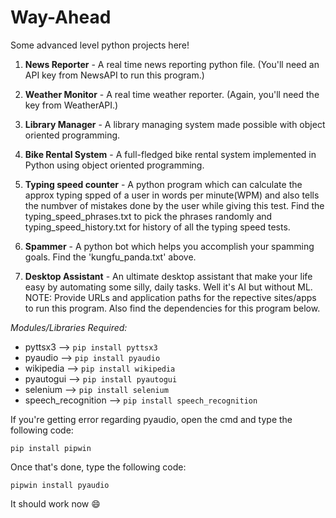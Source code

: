 # Way-Ahead
Some advanced level python projects here!
1. **News Reporter** - A real time news reporting python file. (You'll need an API key from NewsAPI to run this program.)

2. **Weather Monitor** - A real time weather reporter. (Again, you'll need the key from WeatherAPI.)

3. **Library Manager** - A library managing system made possible with object oriented programming.

4. **Bike Rental System** - A full-fledged bike rental system implemented in Python using object oriented programming.

5. **Typing speed counter** - A python program which can calculate the approx typing spped of a user in words per minute(WPM) and also tells the numbver of mistakes done by the user while giving this test. Find the typing_speed_phrases.txt to pick the phrases randomly and typing_speed_history.txt for history of all the typing speed tests. 

6. **Spammer** - A python bot which helps you accomplish your spamming goals. Find the 'kungfu_panda.txt' above.

7. **Desktop Assistant** - An ultimate desktop assistant that make your life easy by automating some silly, daily tasks. Well it's AI but without ML. NOTE: Provide URLs and application paths for the repective sites/apps to run this program. Also find the dependencies for this program below.




*Modules/Libraries Required:*
- pyttsx3 --> ```pip install pyttsx3```
- pyaudio --> ```pip install pyaudio```
- wikipedia --> ```pip install wikipedia```
- pyautogui --> ```pip install pyautogui```
- selenium --> ```pip install selenium```
- speech_recognition --> ```pip install speech_recognition```

If you're getting error regarding pyaudio, open the cmd and type the following code:
```
pip install pipwin
```
Once that's done, type the following code:
```
pipwin install pyaudio
```
It should work now 
 :smile:

